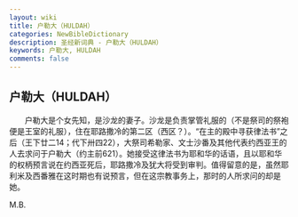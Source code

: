 ```yaml
---
layout: wiki
title: 户勒大（HULDAH）
categories: NewBibleDictionary
description: 圣经新词典 - 户勒大（HULDAH）
keywords: 户勒大, HULDAH
comments: false
---
```


## 户勒大（HULDAH）

　　户勒大是个女先知，是沙龙的妻子。沙龙是负责掌管礼服的（不是祭司的祭袍便是王室的礼服），住在耶路撒冷的第二区（西区？）。“在主的殿中寻获律法书”之后（王下廿二14；代下卅四22），大祭司希勒家、文士沙番及其他代表约西亚王的人去求问于户勒大（约主前621）。她接受这律法书为耶和华的话语，且以耶和华的权柄预言说在约西亚死后，耶路撒冷及犹大将受到审判。值得留意的是，虽然耶利米及西番雅在这时期也有说预言，但在这宗教事务上，那时的人所求问的却是她。

M.B.








